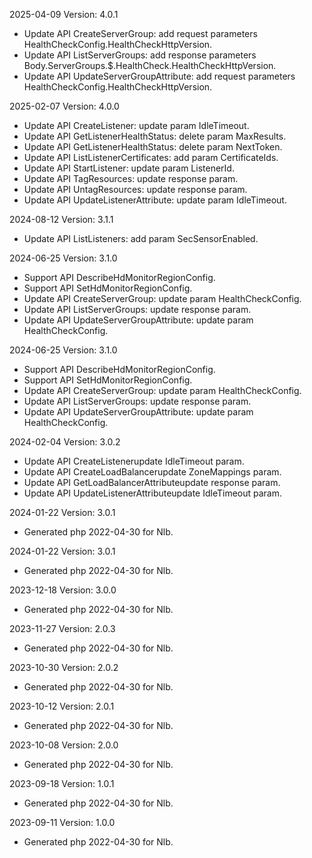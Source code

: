 2025-04-09 Version: 4.0.1
- Update API CreateServerGroup: add request parameters HealthCheckConfig.HealthCheckHttpVersion.
- Update API ListServerGroups: add response parameters Body.ServerGroups.$.HealthCheck.HealthCheckHttpVersion.
- Update API UpdateServerGroupAttribute: add request parameters HealthCheckConfig.HealthCheckHttpVersion.


2025-02-07 Version: 4.0.0
- Update API CreateListener: update param IdleTimeout.
- Update API GetListenerHealthStatus: delete param MaxResults.
- Update API GetListenerHealthStatus: delete param NextToken.
- Update API ListListenerCertificates: add param CertificateIds.
- Update API StartListener: update param ListenerId.
- Update API TagResources: update response param.
- Update API UntagResources: update response param.
- Update API UpdateListenerAttribute: update param IdleTimeout.


2024-08-12 Version: 3.1.1
- Update API ListListeners: add param SecSensorEnabled.


2024-06-25 Version: 3.1.0
- Support API DescribeHdMonitorRegionConfig.
- Support API SetHdMonitorRegionConfig.
- Update API CreateServerGroup: update param HealthCheckConfig.
- Update API ListServerGroups: update response param.
- Update API UpdateServerGroupAttribute: update param HealthCheckConfig.


2024-06-25 Version: 3.1.0
- Support API DescribeHdMonitorRegionConfig.
- Support API SetHdMonitorRegionConfig.
- Update API CreateServerGroup: update param HealthCheckConfig.
- Update API ListServerGroups: update response param.
- Update API UpdateServerGroupAttribute: update param HealthCheckConfig.


2024-02-04 Version: 3.0.2
- Update API CreateListenerupdate IdleTimeout param.
- Update API CreateLoadBalancerupdate ZoneMappings param.
- Update API GetLoadBalancerAttributeupdate response param.
- Update API UpdateListenerAttributeupdate IdleTimeout param.


2024-01-22 Version: 3.0.1
- Generated php 2022-04-30 for Nlb.

2024-01-22 Version: 3.0.1
- Generated php 2022-04-30 for Nlb.

2023-12-18 Version: 3.0.0
- Generated php 2022-04-30 for Nlb.

2023-11-27 Version: 2.0.3
- Generated php 2022-04-30 for Nlb.

2023-10-30 Version: 2.0.2
- Generated php 2022-04-30 for Nlb.

2023-10-12 Version: 2.0.1
- Generated php 2022-04-30 for Nlb.

2023-10-08 Version: 2.0.0
- Generated php 2022-04-30 for Nlb.

2023-09-18 Version: 1.0.1
- Generated php 2022-04-30 for Nlb.

2023-09-11 Version: 1.0.0
- Generated php 2022-04-30 for Nlb.


